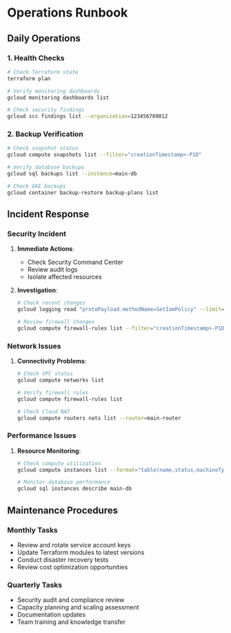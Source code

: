 # Operations Runbook

## Daily Operations

### 1. Health Checks
```bash
# Check Terraform state
terraform plan

# Verify monitoring dashboards
gcloud monitoring dashboards list

# Check security findings
gcloud scc findings list --organization=123456789012
```

### 2. Backup Verification
```bash
# Check snapshot status
gcloud compute snapshots list --filter="creationTimestamp>-P1D"

# Verify database backups
gcloud sql backups list --instance=main-db

# Check GKE backups
gcloud container backup-restore backup-plans list
```

## Incident Response

### Security Incident
1. **Immediate Actions**:
   - Check Security Command Center
   - Review audit logs
   - Isolate affected resources

2. **Investigation**:
   ```bash
   # Check recent changes
   gcloud logging read "protoPayload.methodName=SetIamPolicy" --limit=50
   
   # Review firewall changes
   gcloud compute firewall-rules list --filter="creationTimestamp>-P1D"
   ```

### Network Issues
1. **Connectivity Problems**:
   ```bash
   # Check VPC status
   gcloud compute networks list
   
   # Verify firewall rules
   gcloud compute firewall-rules list
   
   # Check Cloud NAT
   gcloud compute routers nats list --router=main-router
   ```

### Performance Issues
1. **Resource Monitoring**:
   ```bash
   # Check compute utilization
   gcloud compute instances list --format="table(name,status,machineType)"
   
   # Monitor database performance
   gcloud sql instances describe main-db
   ```

## Maintenance Procedures

### Monthly Tasks
- Review and rotate service account keys
- Update Terraform modules to latest versions
- Conduct disaster recovery tests
- Review cost optimization opportunities

### Quarterly Tasks
- Security audit and compliance review
- Capacity planning and scaling assessment
- Documentation updates
- Team training and knowledge transfer